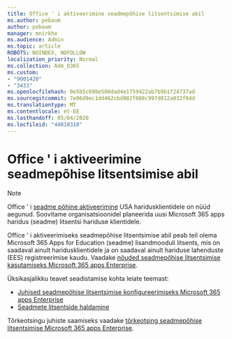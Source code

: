```yaml
---
title: Office ' i aktiveerimine seadmepõhise litsentsimise abil
ms.author: pebaum
author: pebaum
manager: mnirkhe
ms.audience: Admin
ms.topic: article
ROBOTS: NOINDEX, NOFOLLOW
localization_priority: Normal
ms.collection: Adm_O365
ms.custom:
- "9001420"
- "3433"
ms.openlocfilehash: 0e5b5c698e588dad4e1759422ab7b9b1f24737ad
ms.sourcegitcommit: 7e06d9ec1dd462cbd882f088c997d012a032f04d
ms.translationtype: MT
ms.contentlocale: et-EE
ms.lasthandoff: 05/04/2020
ms.locfileid: "44010310"
---
```

# <a name="activating-office-using-device-based-licensing"></a>Office ' i aktiveerimine seadmepõhise litsentsimise abil

> [!NOTE]
> Office ' i [seadme põhine aktiveerimine](https://aka.ms/officedba) USA haridusklientidele on nüüd aegunud. Soovitame organisatsioonidel planeerida uusi Microsoft 365 apps haridus (seadme) litsentsi hariduse klientidele.

Office ' i aktiveerimiseks seadmepõhise litsentsimise abil peab teil olema Microsoft 365 Apps for Education (seadme) lisandmooduli litsents, mis on saadaval ainult haridusklientidele ja on saadaval ainult hariduse lahenduste (EES) registreerimise kaudu. Vaadake [nõuded seadmepõhise litsentsimise kasutamiseks Microsoft 365 apps Enterprise](https://docs.microsoft.com/deployoffice/device-based-licensing#requirements-for-using-device-based-licensing-for-microsoft-365-apps-for-enterprise).


Üksikasjalikku teavet seadistamise kohta leiate teemast:

- [Juhised seadmepõhise litsentsimise konfigureerimiseks Microsoft 365 apps Enterprise](https://docs.microsoft.com/deployoffice/device-based-licensing#steps-to-configure-device-based-licensing-for-microsoft-365-apps-for-enterprise)
- [Seadmete litsentside haldamine](https://docs.microsoft.com/Office365/Admin/misc/manage-licenses-for-devices)

Tõrkeotsingu juhiste saamiseks vaadake [tõrkeotsing seadmepõhise litsentsimise Microsoft 365 apps Enterprise](https://docs.microsoft.com/deployoffice/device-based-licensing#troubleshoot-device-based-licensing-for-microsoft-365-apps-for-enterprise).
